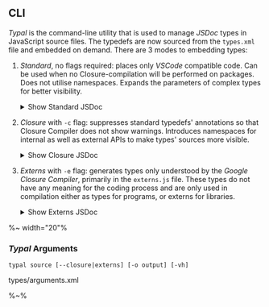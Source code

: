 ## CLI

_Typal_ is the command-line utility that is used to manage _JSDoc_ types in JavaScript source files. The typedefs are now sourced from the `types.xml` file and embedded on demand. There are 3 modes to embedding types:

1. *Standard*, no flags required: places only _VSCode_ compatible code. Can be used when no Closure-compilation will be performed on packages. Does not utilise namespaces. Expands the parameters of complex types for better visibility.
    <details>
    <summary>Show Standard JSDoc</summary>
    <table><tr/><tr><td>

    %!FORK-js depack/bin/typal example/cli/standard.js -o -%
    </tr></td></table>
    </details>
1. *Closure* with `-c` flag: suppresses standard typedefs' annotations so that Closure Compiler does not show warnings. Introduces namespaces for internal as well as external APIs to make types' sources more visible.
    <details>
    <summary>Show Closure JSDoc</summary>
    <table><tr/><tr><td>

    %!FORK-js depack/bin/typal example/cli/closure.js -c -o -%
    </tr></td></table>
    </details>
1. *Externs* with `-e` flag: generates types only understood by the _Google Closure Compiler_, primarily in the `externs.js` file. These types do not have any meaning for the coding process and are only used in compilation either as types for programs, or externs for libraries.
    <details>
    <summary>Show Externs JSDoc</summary>
    <table><tr/><tr><td>

    %!FORK-js depack/bin/typal example/cli/externs.js -e -o -%
    </tr></td></table>
    </details>

%~ width="20"%

### _Typal_ Arguments

`typal source [--closure|externs] [-o output] [-vh]`

<argufy>types/arguments.xml</argufy>

%~%